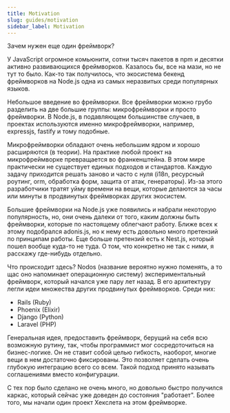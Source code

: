 ```yaml
---
title: Motivation
slug: guides/motivation
sidebar_label: Motivation
---
```


Зачем нужен еще один фреймворк?

У JavaScript огромное комьюнити, сотни тысяч пакетов в npm и десятки активно развивающихся фреймворков. Казалось бы, все на мази, но не тут то было. Как-то так получилось, что экосистема бекенд фреймворков на Node.js одна из самых неразвитых среди популярных языков.

Небольшое введение во фреймворки. Все фреймворки можно грубо разделить на две большие группы: микрофреймворки и просто фреймворки. В Node.js, в подавляющем большинстве случаев, в проектах используются именно микрофреймворки, например, expressjs, fastify и тому подобные.

Микрофреймворки обладают очень небольшим ядром и хорошо расширяются (в теории). На практике любой проект на микрофреймворке превращается во франкенштейна. В этом мире практически не существует единых подходов и стандартов. Каждую задачу приходится решать заново и часто с нуля (i18n, ресурсный роутинг, orm, обработка форм, защита от атак, генераторы). Из-за этого разработчики тратят уйму времени на вещи, которые делаются за часы или минуты в продвинутых фреймворках других экосистем.

Большие фреймворки на Node.js уже появились и набрали некоторую популярность, но, они очень далеки от того, каким должны быть фреймворки, которые по настоящему облегчают работу. Ближе всех к этому подобрался adonis.js, но к нему есть довольно много претензий по принципам работы. Еще больше претензий есть к Nest.js, который пошел вообще куда-то не туда. О том, что конкретно не так с ними, я расскажу где-нибудь отдельно.

Что происходит здесь? Nodos (название вероятно нужно поменять, а то щас оно напоминает операционную систему) экспериментальный фреймворк, который начался уже пару лет назад. В его архитектуру легли идеи множества других продвинутых фреймворков. Среди них:

* Rails (Ruby)
* Phoenix (Elixir)
* Django (Python)
* Laravel (PHP)

Генеральная идея, предоставить фреймворк, берущий на себя всю возможную рутину, так, чтобы программист мог сосредоточиться на бизнес-логике. Он не ставит собой целью гибкость, наоборот, многие вещи в нем достаточно фиксированы. Это позволяет сделать очень глубокую интеграцию всего со всем. Такой подход принято называть соглашениями вместо конфигурации. 

С тех пор было сделано не очень много, но довольно быстро получился каркас, который сейчас уже доведен до состояния "работает". Более того, мы начали один проект Хекслета на этом фреймворке.
